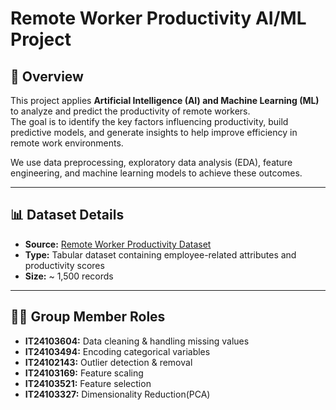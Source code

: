 # Remote Worker Productivity AI/ML Project

## 📌 Overview
This project applies **Artificial Intelligence (AI) and Machine Learning (ML)** to analyze and predict the productivity of remote workers.  
The goal is to identify the key factors influencing productivity, build predictive models, and generate insights to help improve efficiency in remote work environments.  

We use data preprocessing, exploratory data analysis (EDA), feature engineering, and machine learning models to achieve these outcomes.  

---

## 📊 Dataset Details
- **Source:** [Remote Worker Productivity Dataset](https://huggingface.co/datasets/nprak26/remote-worker-productivity)  
- **Type:** Tabular dataset containing employee-related attributes and productivity scores  
- **Size:** ~ 1,500 records

---

## 👨‍💻 Group Member Roles
- **IT24103604:** Data cleaning & handling missing values  
- **IT24103494:** Encoding categorical variables
- **IT24102143:** Outlier detection & removal  
- **IT24103169:** Feature scaling  
- **IT24103521:** Feature selection  
- **IT24103327:** Dimensionality Reduction(PCA)  

